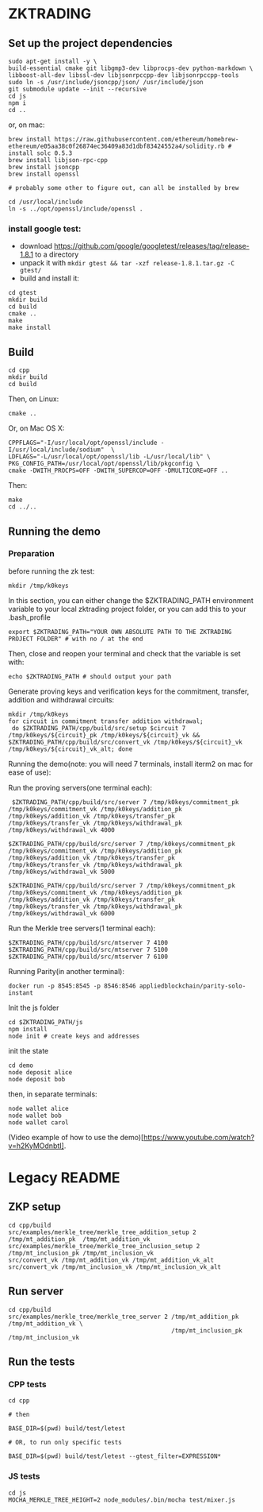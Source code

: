 # ZKTRADING

## Set up the project dependencies
```
sudo apt-get install -y \
build-essential cmake git libgmp3-dev libprocps-dev python-markdown \
libboost-all-dev libssl-dev libjsonrpccpp-dev libjsonrpccpp-tools
sudo ln -s /usr/include/jsoncpp/json/ /usr/include/json
git submodule update --init --recursive
cd js
npm i
cd ..
```

or, on mac:


```
brew install https://raw.githubusercontent.com/ethereum/homebrew-ethereum/e05aa38c0f26874ec36409a83d1dbf83424552a4/solidity.rb # install solc 0.5.3
brew install libjson-rpc-cpp
brew install jsoncpp
brew install openssl

# probably some other to figure out, can all be installed by brew

cd /usr/local/include
ln -s ../opt/openssl/include/openssl .
```

### install google test:

- download https://github.com/google/googletest/releases/tag/release-1.8.1 to a directory
- unpack it with `mkdir gtest && tar -xzf release-1.8.1.tar.gz -C gtest/ `
- build and install it:

```
cd gtest
mkdir build
cd build
cmake ..
make
make install
```

## Build
```
cd cpp
mkdir build
cd build
```
Then, on Linux:
```
cmake ..
```
Or, on Mac OS X:
```
CPPFLAGS="-I/usr/local/opt/openssl/include -I/usr/local/include/sodium"  \
LDFLAGS="-L/usr/local/opt/openssl/lib -L/usr/local/lib" \
PKG_CONFIG_PATH=/usr/local/opt/openssl/lib/pkgconfig \
cmake -DWITH_PROCPS=OFF -DWITH_SUPERCOP=OFF -DMULTICORE=OFF ..
```
Then:
```
make
cd ../..
```

## Running the demo

### Preparation

before running the zk test:
```
mkdir /tmp/k0keys
```

In this section, you can either change the $ZKTRADING_PATH environment variable to your local zktrading project folder, or you can add this to your .bash_profile

```
export $ZKTRADING_PATH="YOUR OWN ABSOLUTE PATH TO THE ZKTRADING PROJECT FOLDER" # with no / at the end
```

Then, close and reopen your terminal and check that the variable is set with:

```
echo $ZKTRADING_PATH # should output your path
```

Generate proving keys and verification keys for the commitment, transfer, addition and withdrawal circuits:

```
mkdir /tmp/k0keys
for circuit in commitment transfer addition withdrawal;
 do $ZKTRADING_PATH/cpp/build/src/setup $circuit 7 /tmp/k0keys/${circuit}_pk /tmp/k0keys/${circuit}_vk && $ZKTRADING_PATH/cpp/build/src/convert_vk /tmp/k0keys/${circuit}_vk /tmp/k0keys/${circuit}_vk_alt; done
```

Running the demo(note: you will need 7 terminals, install iterm2 on mac for ease of use):

Run the proving servers(one terminal each):
```
 $ZKTRADING_PATH/cpp/build/src/server 7 /tmp/k0keys/commitment_pk /tmp/k0keys/commitment_vk /tmp/k0keys/addition_pk /tmp/k0keys/addition_vk /tmp/k0keys/transfer_pk /tmp/k0keys/transfer_vk /tmp/k0keys/withdrawal_pk /tmp/k0keys/withdrawal_vk 4000

$ZKTRADING_PATH/cpp/build/src/server 7 /tmp/k0keys/commitment_pk /tmp/k0keys/commitment_vk /tmp/k0keys/addition_pk /tmp/k0keys/addition_vk /tmp/k0keys/transfer_pk /tmp/k0keys/transfer_vk /tmp/k0keys/withdrawal_pk /tmp/k0keys/withdrawal_vk 5000

$ZKTRADING_PATH/cpp/build/src/server 7 /tmp/k0keys/commitment_pk /tmp/k0keys/commitment_vk /tmp/k0keys/addition_pk /tmp/k0keys/addition_vk /tmp/k0keys/transfer_pk /tmp/k0keys/transfer_vk /tmp/k0keys/withdrawal_pk /tmp/k0keys/withdrawal_vk 6000
```

Run the Merkle tree servers(1 terminal each):

```
$ZKTRADING_PATH/cpp/build/src/mtserver 7 4100
$ZKTRADING_PATH/cpp/build/src/mtserver 7 5100
$ZKTRADING_PATH/cpp/build/src/mtserver 7 6100
```

Running Parity(in another terminal):

```
docker run -p 8545:8545 -p 8546:8546 appliedblockchain/parity-solo-instant
```

Init the js folder

```
cd $ZKTRADING_PATH/js
npm install
node init # create keys and addresses
```

init the state
```
cd demo
node deposit alice
node deposit bob

```

then, in separate terminals:

```
node wallet alice
node wallet bob
node wallet carol
```

(Video example of how to use the demo)[https://www.youtube.com/watch?v=h2KyMOdnbtI].


# Legacy README

## ZKP setup
```
cd cpp/build
src/examples/merkle_tree/merkle_tree_addition_setup 2 /tmp/mt_addition_pk  /tmp/mt_addition_vk
src/examples/merkle_tree/merkle_tree_inclusion_setup 2 /tmp/mt_inclusion_pk /tmp/mt_inclusion_vk
src/convert_vk /tmp/mt_addition_vk /tmp/mt_addition_vk_alt
src/convert_vk /tmp/mt_inclusion_vk /tmp/mt_inclusion_vk_alt
```

## Run server
```
cd cpp/build
src/examples/merkle_tree/merkle_tree_server 2 /tmp/mt_addition_pk /tmp/mt_addition_vk \
                                              /tmp/mt_inclusion_pk /tmp/mt_inclusion_vk
```

## Run the tests

### CPP tests

```
cd cpp

# then

BASE_DIR=$(pwd) build/test/letest

# OR, to run only specific tests

BASE_DIR=$(pwd) build/test/letest --gtest_filter=EXPRESSION*
```

### JS tests
```
cd js
MOCHA_MERKLE_TREE_HEIGHT=2 node_modules/.bin/mocha test/mixer.js
```
